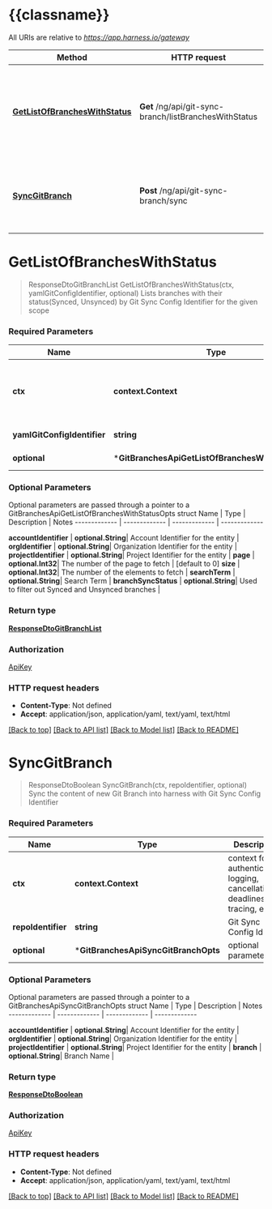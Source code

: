 # {{classname}}

All URIs are relative to *https://app.harness.io/gateway*

Method | HTTP request | Description
------------- | ------------- | -------------
[**GetListOfBranchesWithStatus**](GitBranchesApi.md#GetListOfBranchesWithStatus) | **Get** /ng/api/git-sync-branch/listBranchesWithStatus | Lists branches with their status(Synced, Unsynced) by Git Sync Config Identifier for the given scope
[**SyncGitBranch**](GitBranchesApi.md#SyncGitBranch) | **Post** /ng/api/git-sync-branch/sync | Sync the content of new Git Branch into harness with Git Sync Config Identifier

# **GetListOfBranchesWithStatus**
> ResponseDtoGitBranchList GetListOfBranchesWithStatus(ctx, yamlGitConfigIdentifier, optional)
Lists branches with their status(Synced, Unsynced) by Git Sync Config Identifier for the given scope

### Required Parameters

Name | Type | Description  | Notes
------------- | ------------- | ------------- | -------------
 **ctx** | **context.Context** | context for authentication, logging, cancellation, deadlines, tracing, etc.
  **yamlGitConfigIdentifier** | **string**| Git Sync Config Id | 
 **optional** | ***GitBranchesApiGetListOfBranchesWithStatusOpts** | optional parameters | nil if no parameters

### Optional Parameters
Optional parameters are passed through a pointer to a GitBranchesApiGetListOfBranchesWithStatusOpts struct
Name | Type | Description  | Notes
------------- | ------------- | ------------- | -------------

 **accountIdentifier** | **optional.String**| Account Identifier for the entity | 
 **orgIdentifier** | **optional.String**| Organization Identifier for the entity | 
 **projectIdentifier** | **optional.String**| Project Identifier for the entity | 
 **page** | **optional.Int32**| The number of the page to fetch | [default to 0]
 **size** | **optional.Int32**| The number of the elements to fetch | 
 **searchTerm** | **optional.String**| Search Term | 
 **branchSyncStatus** | **optional.String**| Used to filter out Synced and Unsynced branches | 

### Return type

[**ResponseDtoGitBranchList**](ResponseDTOGitBranchList.md)

### Authorization

[ApiKey](../README.md#ApiKey)

### HTTP request headers

 - **Content-Type**: Not defined
 - **Accept**: application/json, application/yaml, text/yaml, text/html

[[Back to top]](#) [[Back to API list]](../README.md#documentation-for-api-endpoints) [[Back to Model list]](../README.md#documentation-for-models) [[Back to README]](../README.md)

# **SyncGitBranch**
> ResponseDtoBoolean SyncGitBranch(ctx, repoIdentifier, optional)
Sync the content of new Git Branch into harness with Git Sync Config Identifier

### Required Parameters

Name | Type | Description  | Notes
------------- | ------------- | ------------- | -------------
 **ctx** | **context.Context** | context for authentication, logging, cancellation, deadlines, tracing, etc.
  **repoIdentifier** | **string**| Git Sync Config Id | 
 **optional** | ***GitBranchesApiSyncGitBranchOpts** | optional parameters | nil if no parameters

### Optional Parameters
Optional parameters are passed through a pointer to a GitBranchesApiSyncGitBranchOpts struct
Name | Type | Description  | Notes
------------- | ------------- | ------------- | -------------

 **accountIdentifier** | **optional.String**| Account Identifier for the entity | 
 **orgIdentifier** | **optional.String**| Organization Identifier for the entity | 
 **projectIdentifier** | **optional.String**| Project Identifier for the entity | 
 **branch** | **optional.String**| Branch Name | 

### Return type

[**ResponseDtoBoolean**](ResponseDTOBoolean.md)

### Authorization

[ApiKey](../README.md#ApiKey)

### HTTP request headers

 - **Content-Type**: Not defined
 - **Accept**: application/json, application/yaml, text/yaml, text/html

[[Back to top]](#) [[Back to API list]](../README.md#documentation-for-api-endpoints) [[Back to Model list]](../README.md#documentation-for-models) [[Back to README]](../README.md)

